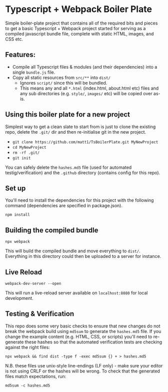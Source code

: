 # Typescript + Webpack Boiler Plate

Simple boiler-plate project that contains all of the required bits and pieces to
get a basic Typescript + Webpack project started for serving as a compiled
javascript bundle file, complete with static HTML, images, and CSS etc.

## Features:
* Compile all Typescript files & modules (and their dependencies) into a single
`bundle.js` file.
* Copy all static resources from `src/**` into `dist/`
  * Ignores `script/` since this will be bundled.
  * This means any and all `*.html` (index.html, about.html etc) files and any
  sub directories (e.g. `style/`, `images/` etc) will be copied over as-is.

## Using this boiler plate for a new project

Simplest way to get a clean slate to start from is just to clone the existing
repo, delete the `.git/` dir and then re-initialise git in the new project.

- `git clone https://github.com/matt1/TsBoilerPlate.git MyNewProject`
- `cd MyNewProject`
- `rm -rf .git/`
- `git init`

You can safely delete the `hashes.md5` file (used for automated testig/verification) and the `.github` directory (contains config for this repo).

## Set up

You'll need to install the dependencies for this project with the following
command (dependencies are specified in package.json).

`npm install`

## Building the compiled bundle

`npx webpack`

This will build the compiled bundle and move everything to `dist/`. Everything
in this directory could then be uploaded to a server for instance.

## Live Reload

`webpack-dev-server --open`

This will run a live-reload server available on `localhost:8080` for local
development.

## Testing & Verification

This repo does some very basic checks to ensure that new changes do not break the webpack build using `md5sum` to generate the `hashes.md5` file. If you change the example content (e.g. HTML, CSS, or scripts) you'll need to re-generate these hashes so that the automated verification tests are checking against the right files:

`npx webpack && find dist -type f -exec md5sum {} + > hashes.md5`

N.B. these files use unix-style line-endings (LF only) - make sure your editor is not using CRLF or the hashes will be wrong. To check that the generated files match expectations, run:

`md5sum -c hashes.md5`
